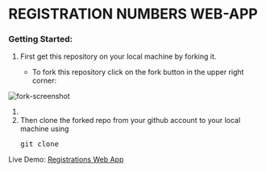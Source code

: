 <h1>REGISTRATION NUMBERS WEB-APP</h1>

<h3>Getting Started:</h3>
<ol>
	<li>First get this repository on your local machine by forking it.</li>
		<ul>
			<li>To fork this repository click on the fork button in the upper right corner:</li>
		</ul>
</ol>

![fork-screenshot](https://user-images.githubusercontent.com/22448019/29610658-33ca45b4-87fb-11e7-8b94-021e343f691d.png)

<ol>
<li></li>
	<li>Then clone the forked repo from your github account to your local machine using <pre>git clone <url></pre></li>
</ol>


Live Demo: <a href="http://registrations-numbers-webapp.herokuapp.com/">Registrations Web App</a>
